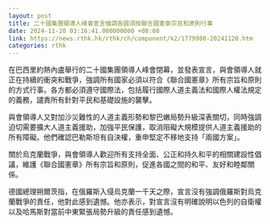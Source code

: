 ```yaml
---
layout: post
title: 二十國集團領導人峰會宣言強調各國須按聯合國憲章宗旨和原則行事
date: 2024-11-20 03:16:41.000000000 +08:00
link: https://news.rthk.hk/rthk/ch/component/k2/1779980-20241120.htm
categories: rthk
---
```


在巴西里約熱內盧舉行的二十國集團領導人峰會閉幕，並發表宣言，與會領導人就正在持續的衝突和戰爭，強調所有國家必須以符合《聯合國憲章》所有宗旨和原則的方式行事。各方都必須遵守國際法，包括履行國際人道主義法和國際人權法規定的義務，譴責所有針對平民和基礎設施的襲擊。

與會領導人又對加沙災難性的人道主義形勢和黎巴嫩局勢升級深表關切，同時強調迫切需要擴大人道主義援助，加強平民保護，取消阻礙大規模提供人道主義援助的所有障礙。他們確認巴勒斯坦有自決權，重申堅定不移地支持「兩國方案」。

關於烏克蘭戰爭，與會領導人歡迎所有支持全面、公正和持久和平的相關建設性倡議，維護《聯合國憲章》所有宗旨和原則，促進各國之間的和平、友好和睦鄰關係。

德國總理朔爾茨指，在俄羅斯入侵烏克蘭一千天之際，宣言沒有強調俄羅斯對烏克蘭戰爭的責任，他對此感到遺憾。他亦表示，對宣言沒有明確說明以色列的自衛權以及哈馬斯對當前中東緊張局勢升級的責任感到遺憾。
